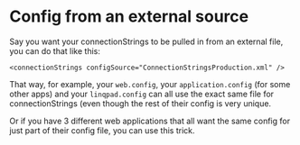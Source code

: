 # Config from an external source

Say you want your connectionStrings to be pulled in from an external file, you can do that like this:


	<connectionStrings configSource="ConnectionStringsProduction.xml" /> 
	
That way, for example, your `web.config`, your `application.config` (for some other apps) and your `linqpad.config` can all use the exact same file for connectionStrings (even though the rest of their config is very unique.

Or if you have 3 different web applications that all want the same config for just part of their config file, you can use this trick.